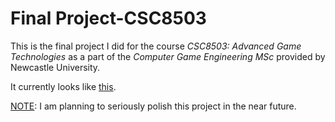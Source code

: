 # Final Project-CSC8503

This is the final project I did for the course *CSC8503: Advanced Game Technologies* as a part of the *Computer Game Engineering MSc* provided by Newcastle University.

It currently looks like [this](AboutTheProject.pdf).

<ins>NOTE</ins>: I am planning to seriously polish this project in the near future.
